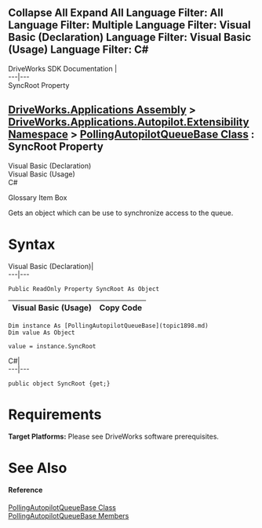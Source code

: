        

 Collapse All Expand All  Language Filter: All  Language Filter: Multiple  Language Filter: Visual Basic (Declaration) Language Filter: Visual Basic (Usage) Language Filter: C#  
---  
DriveWorks SDK Documentation  |   
---|---  
SyncRoot Property   
  
[DriveWorks.Applications Assembly](topic13.md) > [DriveWorks.Applications.Autopilot.Extensibility Namespace](topic1633.md) > [PollingAutopilotQueueBase Class](topic1898.md) : SyncRoot Property  
---  
  
Visual Basic (Declaration)    
Visual Basic (Usage)    
C# 

Glossary Item Box

Gets an object which can be use to synchronize access to the queue. 

# Syntax

Visual Basic (Declaration)|   
---|---  
      
    
    Public ReadOnly Property SyncRoot As Object  
  
Visual Basic (Usage)| Copy Code  
---|---  
      
    
    Dim instance As [PollingAutopilotQueueBase](topic1898.md)
    Dim value As Object
     
    value = instance.SyncRoot  
  
C#|   
---|---  
      
    
    public object SyncRoot {get;}  
  
# Requirements

**Target Platforms:** Please see DriveWorks software prerequisites.

# See Also

#### Reference

[PollingAutopilotQueueBase Class](topic1898.md)   
[PollingAutopilotQueueBase Members](topic1899.md)


